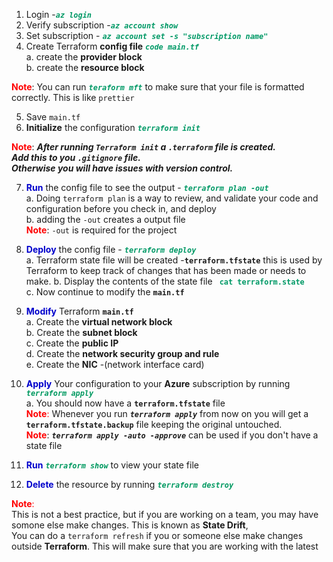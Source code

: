 1. Login -<font color=#009966>***`az login`***</font>
2. Verify subscription -<font color=#009966>***`az account show`***</font>  
3. Set subscription - <font color=#009966>***`az account set -s "subscription name"`***  </font>
4. Create Terraform **config file** <font color=#009966>***`code main.tf`*** </font>   
    a. create the **provider block**   
    b. create the **resource block**  

 <font color=#FF0000>**Note**</font>: 
You can run <font color=#009966> ***`teraform mft`***</font> to make sure that your file is formatted correctly.
 This is like `prettier`

5. Save `main.tf`  
6. **Initialize** the configuration <font color=#009966>***`terraform init`***</font>
   
  <font color=#FF0000>**Note**</font>: ***After running `Terraform init` a `.terraform` file is created.  
   Add this to you `.gitignore` file.  
   Otherwise you will have issues with version control.***  

7. <font color=#0000CC>**Run**</font> the config file to see the output - <font color=#009966>***`terraform plan -out`*** </font>   
   a. Doing `terraform plan` is a way to review, and validate your code and configuration before you check in, and deploy   
   b. adding the `-out` creates a output file     
<font color=#FF0000>**Note**</font>: `-out` is required for the project  

8. <font color=#0000CC> **Deploy**</font> the config file - <font color=#009966>***`terraform deploy`***</font>   
    a. Terraform state file will be created -**`terraform.tfstate`** this is used by Terraform to keep track of changes that has been made or needs to make. 
    b. Display the contents of the state file <font color=#009966>**` cat terraform.state`**</font>  
    c. Now continue to modify the **`main.tf`**
9.  <font color=#0000CC>**Modify**</font> Terraform **`main.tf`**  
    a. Create the **virtual network block**  
    b.  Create the **subnet block**  
    c.  Create the **public IP**   
    d.  Create the **network security group and rule**      
    e. Create the **NIC** -(network interface card)  

10. <font color=#0000CC>**Apply**</font> Your configuration to your **Azure** subscription by running   </font>  <font color=##009966>***`terraform apply`***</font>  
    a. You should now have a **`terraform.tfstate`** file  
<font color=#FF0000>**Note**:</font>  Whenever you run 
***`terraform apply`***  from now on you will get a **`terraform.tfstate.backup`** file keeping the original untouched.    
<font color=#FF0000>**Note**</font>: ***`terraform apply -auto -approve`*** can be used if you don't have a state file 
11.  <font color=#0000CC>**Run**</font> <font color=##009966>***`terraform show`***</font> to view your state file 
    
12.  <font color=#0000CC> **Delete**</font> the resource by running
 <font color=##009966>***`terraform destroy`***</font>

<font color=#FF0000>**Note**:</font>  
This is not a best practice, but if you are working on a team, you may have somone else make changes. 
This is known as **State Drift**,  
You can do a `terraform refresh`  if you or someone else make changes outside **Terraform**.
This will make sure that you are working with the latest 